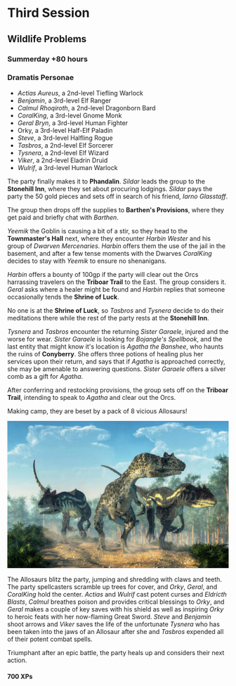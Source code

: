 # Third Session

## Wildlife Problems

### Summerday +80 hours

### Dramatis Personae

- *Actias Aureus*, a 2nd-level Tiefling Warlock
- *Benjamin*, a 3rd-level Elf Ranger
- *Calmul Rhoqiroth*, a 2nd-level Dragonborn Bard
- *CoralKing*, a 3rd-level Gnome Monk
- *Geral Bryn*, a 3rd-level Human Fighter
- Orky, a 3rd-level Half-Elf Paladin
- *Steve*, a 3rd-level Halfling Rogue
- *Tasbros*, a 2nd-level Elf Sorcerer
- *Tysnera*, a 2nd-level Elf Wizard
- *Viker*, a 2nd-level Eladrin Druid
- *Wulrif*, a 3rd-level Human Warlock

The party finally makes it to **Phandalin**. *Sildar* leads the group to the **Stonehill Inn**, where they set about procuring lodgings. *Sildar* pays the
party the 50 gold pieces and sets off in search of his friend, *Iarno Glasstaff*.

The group then drops off the supplies to **Barthen's Provisions**, where they get paid and briefly chat with *Barthen*.

*Yeemik* the Goblin is causing a bit of a stir, so they head to the **Townmaster's Hall** next, where they encounter *Harbin Wester* and his group of *Dwarven Mercenaries*.
*Harbin* offers them the use of the jail in the basement, and after a few tense moments with the Dwarves *CoralKing* decides
to stay with *Yeemik* to ensure no shenanigans.

*Harbin* offers a bounty of 100gp if the party will clear out the Orcs harrassing travelers on the **Triboar Trail** to the East.
The group considers it. *Geral* asks where a healer might be found and *Harbin* replies that someone occasionally tends the **Shrine of Luck**.

No one is at the **Shrine of Luck**, so *Tasbros* and *Tysnera* decide to do their meditations there while the rest of the party rests at the **Stonehill Inn**.

*Tysnera* and *Tasbros* encounter the returning *Sister Garaele*, injured and the worse for wear. *Sister Garaele* is looking for *Bojangle's Spellbook*,
and the last entity that might know it's location is *Agatha the Banshee*, who haunts the ruins of **Conyberry**. She offers three potions of healing plus
her services upon their return, and says that if *Agatha* is approached correctly, she may be amenable to answering questions.
*Sister Garaele* offers a silver comb as a gift for *Agatha*.

After conferring and restocking provisions, the group sets off on the **Triboar Trail**, intending to speak to *Agatha* and clear out the Orcs.

Making camp, they are beset by a pack of 8 vicious Allosaurs!

![Allosaurus Attack!](images/allosaurs.jpeg)

The Allosaurs blitz the party, jumping and shredding with claws and teeth. The party spellcasters scramble up trees for cover,
and *Orky*, *Geral*, and *CoralKing* hold the center.  *Actias* and *Wulrif* cast potent curses and *Eldricth Blasts*, *Calmul* breathes
poison and provides critical blessings to *Orky*, and *Geral* makes a couple of key saves with his shield as well as inspiring *Orky*
to heroic feats with her now-flaming Great Sword. *Steve* and *Benjamin* shoot arrows and *Viker* saves the life of the unfortunate *Tysnera* who has
been taken into the jaws of an Allosaur after she and *Tasbros* expended all of their potent combat spells.

Triumphant after an epic battle, the party heals up and considers their next action.

#### 700 XPs
